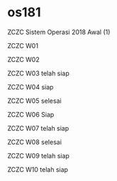 # os181
ZCZC Sistem Operasi 2018 Awal (1)

ZCZC W01

ZCZC W02

ZCZC W03 telah siap

ZCZC W04 siap

ZCZC W05 selesai

ZCZC W06 Siap

ZCZC W07 telah siap

ZCZC W08 selesai

ZCZC W09 telah siap

ZCZC W10 telah siap
